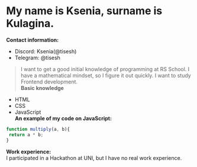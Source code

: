 # My name is Ksenia, surname is Kulagina.
**Contact information:**
* Discord: Ksenia(@tisesh)
* Telegram: @tisesh
> I want to get a good initial knowledge of programming at RS School. I have a mathematical mindset, so I figure it out quickly. I want to study Frontend development.\
__Basic knowledge__
* HTML
* CSS
* JavaScript  
__An example of my code on JavaScript:__
```javascript
function multiply(a, b){
 return a * b;
}
```  
__Work experience:__  
I participated in a Hackathon at UNI, but I have no real work experience.